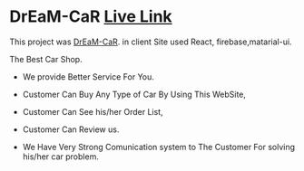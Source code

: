 # DrEaM-CaR [Live Link](https://dream-car-2cc8d.web.app/)

This project was [DrEaM-CaR](https://dream-car-2cc8d.web.app/). in client Site used React, firebase,matarial-ui.

The Best Car Shop.

- We provide Better Service For You.

- Customer Can Buy Any Type of Car By Using This WebSite,

- Customer Can See his/her Order List,

- Customer Can Review us.

- We Have Very Strong Comunication system to The Customer For solving his/her car problem. 
